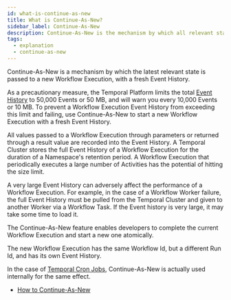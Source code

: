 ```yaml
---
id: what-is-continue-as-new
title: What is Continue-As-New?
sidebar_label: Continue-As-New
description: Continue-As-New is the mechanism by which all relevant state is passed to a new Workflow Execution with a fresh Event History.
tags:
  - explanation
  - continue-as-new
---
```


Continue-As-New is a mechanism by which the latest relevant state is passed to a new Workflow Execution, with a fresh Event History.

As a precautionary measure, the Temporal Platform limits the total [Event History](/concepts/what-is-an-event-history) to 50,000 Events or 50 MB, and will warn you every 10,000 Events or 10 MB.
To prevent a Workflow Execution Event History from exceeding this limit and failing, use Continue-As-New to start a new Workflow Execution with a fresh Event History.

All values passed to a Workflow Execution through parameters or returned through a result value are recorded into the Event History.
A Temporal Cluster stores the full Event History of a Workflow Execution for the duration of a Namespace's retention period.
A Workflow Execution that periodically executes a large number of Activities has the potential of hitting the size limit.

A very large Event History can adversely affect the performance of a Workflow Execution.
For example, in the case of a Workflow Worker failure, the full Event History must be pulled from the Temporal Cluster and given to another Worker via a Workflow Task.
If the Event history is very large, it may take some time to load it.

The Continue-As-New feature enables developers to complete the current Workflow Execution and start a new one atomically.

The new Workflow Execution has the same Workflow Id, but a different Run Id, and has its own Event History.

In the case of [Temporal Cron Jobs](/concepts/what-is-a-temporal-cron-job), Continue-As-New is actually used internally for the same effect.

- [How to Continue-As-New](/application-development/features#continue-as-new)
